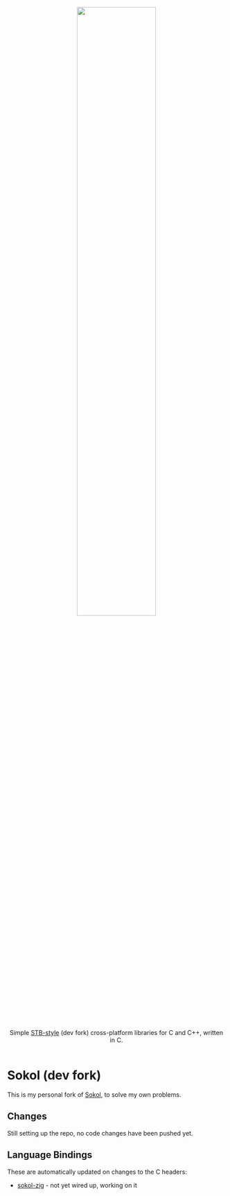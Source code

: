 <p align="center">
    <img src="assets/logo_full_large.png" style="width: 60%" /><br/><br/>Simple
    <a href="https://github.com/nothings/stb/blob/master/docs/stb_howto.txt">STB-style</a>
    (dev fork) cross-platform libraries for C and C++, written in C.<br/><br/>
</p>

# Sokol (dev fork)

This is my personal fork of [Sokol](https://github.com/floooh/sokol), to solve my own problems.

## Changes

Still setting up the repo, no code changes have been pushed yet.

## Language Bindings

These are automatically updated on changes to the C headers:

- [sokol-zig](https://github.com/psyclyx/sokol-zig) - not yet wired up, working on it